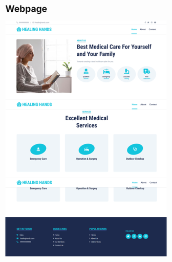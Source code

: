 # Webpage


![PAGE](https://github.com/jainriya9/Webpage/blob/main/homepage1.png?raw=true)
![PAGE](https://github.com/jainriya9/Webpage/blob/main/homepage2.png?raw=true)
![PAGE](https://github.com/jainriya9/Webpage/blob/main/homepage3.png?raw=true)
